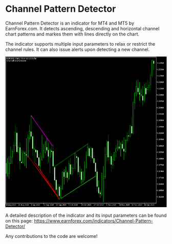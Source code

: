 # Channel Pattern Detector

Channel Pattern Detector is an indicator for MT4 and MT5 by EarnForex.com. It detects ascending, descending and horizontal channel chart patterns and markes them with lines directly on the chart.

The indicator supports multiple input parameters to relax or restrict the channel rules. It can also issue alerts upon detecting a new channel. 

![Channel Pattern Detector detects a descending and an ascending channel on the daily chart of EUR/USD](https://github.com/EarnForex/Channel-Pattern-Detector/blob/main/README_Images/channel-pattern-detector-marks-descending-and-ascending-channels.png)

A detailed description of the indicator and its input parameters can be found on this page:
https://www.earnforex.com/indicators/Channel-Pattern-Detector/

Any contributions to the code are welcome!
